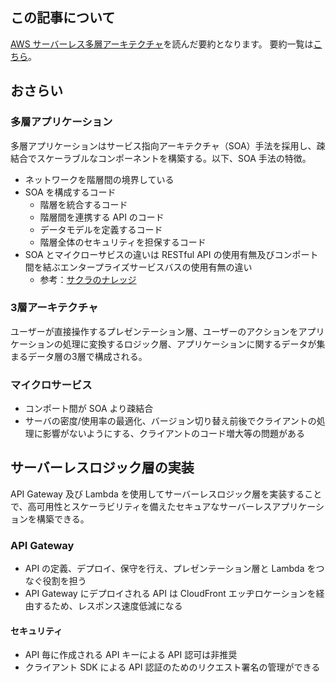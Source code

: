 ## この記事について
[AWS サーバーレス多層アーキテクチャ](https://d1.awsstatic.com/whitepapers/ja_JP/AWS_Serverless_Multi-Tier_Architectures.pdf?did=wp_card&trk=wp_card)を読んだ要約となります。
要約一覧は[こちら](aws_whitepaper.md)。

## おさらい
### 多層アプリケーション
多層アプリケーションはサービス指向アーキテクチャ（SOA）手法を採用し、疎結合でスケーラブルなコンポーネントを構築する。以下、SOA 手法の特徴。
- ネットワークを階層間の境界している
- SOA を構成するコード
  - 階層を統合するコード
  - 階層間を連携する API のコード
  - データモデルを定義するコード
  - 階層全体のセキュリティを担保するコード
- SOA とマイクローサビスの違いは RESTful API の使用有無及びコンポート間を結ぶエンタープライズサービスバスの使用有無の違い
  - 参考：[サクラのナレッジ](https://knowledge.sakura.ad.jp/3377/)

### 3層アーキテクチャ
ユーザーが直接操作するプレゼンテーション層、ユーザーのアクションをアプリケーションの処理に変換するロジック層、アプリケーションに関するデータが集まるデータ層の3層で構成される。

### マイクロサービス
- コンポート間が SOA より疎結合
- サーバの密度/使用率の最適化、バージョン切り替え前後でクライアントの処理に影響がないようにする、クライアントのコード増大等の問題がある

## サーバーレスロジック層の実装
API Gateway 及び Lambda を使用してサーバーレスロジック層を実装することで、高可用性とスケーラビリティを備えたセキュアなサーバーレスアプリケーションを構築できる。

### API Gateway
- API の定義、デプロイ、保守を行え、プレゼンテーション層と Lambda をつなぐ役割を担う
- API Gateway にデプロイされる API は CloudFront エッヂロケーションを経由するため、レスポンス速度低減になる

#### セキュリティ
- API 毎に作成される API キーによる API 認可は非推奨
- クライアント SDK による API 認証のためのリクエスト署名の管理ができる
